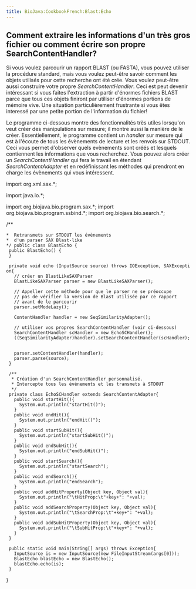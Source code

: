 ```yaml
---
title: BioJava:CookbookFrench:Blast:Echo
---
```


Comment extraire les informations d'un très gros fichier ou comment écrire son propre SearchContentHandler?
-----------------------------------------------------------------------------------------------------------

Si vous voulez parcourir un rapport BLAST (ou FASTA), vous pouvez
utiliser la procédure standard, mais vous voulez peut-être savoir
comment les objets utilisés pour cette recherche ont été crée. Vous
voulez peut-être aussi construire votre propre *SearchContentHandler*.
Ceci est peut devenir intéressant si vous faites l'extraction à partir
d'énormes fichiers BLAST parce que tous ces objets finiront par utiliser
d'énormes portions de mémoire vive. Une situation particulièrement
frustrante si vous êtes interessé par une petite portion de
l'information du fichier!

Le programme ci-dessous montre des fonctionnalités très utiles lorsqu'on
veut créer des manipulations sur mesure; il montre aussi la manière de
le créer. Essentiellement, le programme contient un *handler* sur mesure
qui est à l'écoute de tous les évènements de lecture et les renvois sur
STDOUT. Ceci vous permet d'observer quels evènements sont créés et
lesquels contiennent les informations que vous recherchez. Vous pouvez
alors créer un *SearchContentHandler* qui fera le travail en étendant
*SearchContentAdapter* et en redéfinissant les méthodes qui prendront en
charge les évènements qui vous intéressent.

<java> import org.xml.sax.\*;

import java.io.\*;

import org.biojava.bio.program.sax.\*; import
org.biojava.bio.program.ssbind.\*; import org.biojava.bio.search.\*;

/\*\*

`*  Retransmets sur STDOUT les évènements`  
`*  d'un parser SAX Blast-like  `  
`*/ public class BlastEcho { `  
` public BlastEcho() { `  
` } `

` private void echo (InputSource source) throws IOException, SAXException{ `  
`   // créer un BlastLikeSAXParser `  
`   BlastLikeSAXParser parser = new BlastLikeSAXParser(); `  
`   `  
`   // Appeller cette méthode pour que le parser ne se préoccupe`  
`   // pas de vérifier la version de Blast utilisée par ce rapport`  
`   // avant de le parcourir`  
`   parser.setModeLazy(); `

`   ContentHandler handler = new SeqSimilarityAdapter();`  
`   `  
`   // utiliser vos propres SearchContentHandler (voir ci-dessous)`  
`   SearchContentHandler scHandler = new EchoSCHandler(); `  
`   ((SeqSimilarityAdapter)handler).setSearchContentHandler(scHandler); `

`   parser.setContentHandler(handler); `  
`   parser.parse(source); `  
` } `

` /**`  
`  * Création d'un SearchContentHandler personnalisé. `  
`  * Intercepte tous les évènements et les transmets à STDOUT`  
`  */`  
` private class EchoSCHandler extends SearchContentAdapter{ `  
`   public void startHit(){ `  
`     System.out.println("startHit()"); `  
`   } `  
`   public void endHit(){ `  
`     System.out.println("endHit()"); `  
`   } `  
`   public void startSubHit(){ `  
`     System.out.println("startSubHit()"); `  
`   } `  
`   public void endSubHit(){ `  
`     System.out.println("endSubHit()"); `  
`   } `  
`   public void startSearch(){ `  
`     System.out.println("startSearch"); `  
`   } `  
`   public void endSearch(){ `  
`     System.out.println("endSearch"); `  
`   } `  
`   public void addHitProperty(Object key, Object val){ `  
`     System.out.println("\tHitProp:\t"+key+": "+val); `  
`   } `  
`   public void addSearchProperty(Object key, Object val){ `  
`     System.out.println("\tSearchProp:\t"+key+": "+val); `  
`   } `  
`   public void addSubHitProperty(Object key, Object val){ `  
`     System.out.println("\tSubHitProp:\t"+key+": "+val); `  
`   } `  
` } `

` public static void main(String[] args) throws Exception{ `  
`   InputSource is = new InputSource(new FileInputStream(args[0])); `  
`   BlastEcho blastEcho = new BlastEcho(); `  
`   blastEcho.echo(is); `  
` } `

} </java>
